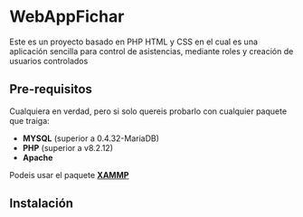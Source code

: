 # WebAppFichar
Este es un proyecto basado en PHP HTML y CSS en el cual es una aplicación sencilla para control de asistencias, mediante roles y creación de usuarios controlados


## Pre-requisitos
Cualquiera en verdad, pero si solo quereis probarlo con cualquier paquete que traiga:
- **MYSQL** (superior a 0.4.32-MariaDB)
- **PHP** (superior a v8.2.12)
- **Apache**
  
Podeis usar el paquete **[XAMMP](https://sourceforge.net/projects/xampp/files/XAMPP%20Windows/8.2.12/xampp-windows-x64-8.2.12-0-VS16-installer.exe)**

## Instalación
